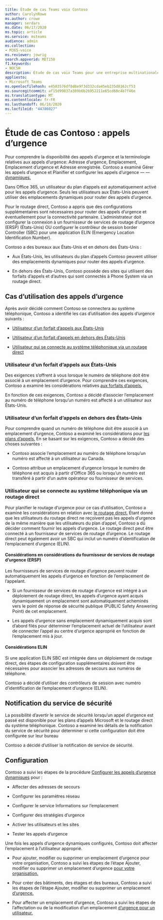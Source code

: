 ```yaml
---
title: Étude de cas Teams voix Contoso
author: CarolynRowe
ms.author: crowe
manager: serdars
ms.date: 06/17/2020
ms.topic: article
ms.service: msteams
audience: admin
ms.collection:
- M365-voice
ms.reviewer: jowrig
search.appverid: MET150
f1.keywords:
- NOCSH
description: Étude de cas voix Teams pour une entreprise multinationale
appliesto:
- Microsoft Teams
ms.openlocfilehash: e4503576df8d8e9f3d332cda45eb235d8162cf53
ms.sourcegitcommit: af15d99837a389b6b26952211e65cd68c4b7f46e
ms.translationtype: MT
ms.contentlocale: fr-FR
ms.lasthandoff: 06/18/2020
ms.locfileid: "44786027"
---
```

# <a name="contoso-case-study-emergency-calling"></a>Étude de cas Contoso : appels d’urgence

Pour comprendre la disponibilité des appels d’urgence et la terminologie relatives aux appels d’urgence: Adresse d’urgence, Emplacement, Emplacement d’urgence et Adresse enregistrée. Contoso a examiné Gérer les appels d’urgence et Planifier et configurer les appels d’urgence &mdash; &mdash; [dynamiques.](configure-dynamic-emergency-calling.md) [](what-are-emergency-locations-addresses-and-call-routing.md)

Dans Office 365, un utilisateur du plan d’appels est automatiquement activé pour les appels d’urgence. Seuls les utilisateurs aux États-Unis peuvent utiliser des emplacements dynamiques pour router des appels d’urgence. 

Pour le routage direct, Contoso a appris que des configurations supplémentaires sont nécessaires pour router des appels d’urgence et éventuellement pour la connectivité partenaire. L’administrateur doit configurer la connexion à un fournisseur de services de routage d’urgence (ERSP) (États-Unis) OU configurer le contrôleur de session border Controller (SBC) pour une application ELIN (Emergency Location Identification Number).

Contoso a des bureaux aux États-Unis et en dehors des États-Unis :

- Aux États-Unis, les utilisateurs du plan d’appels Contoso peuvent utiliser des emplacements dynamiques pour router des appels d’urgence. 

- En dehors des États-Unis, Contoso possède des sites qui utilisent des forfaits d’appels et d’autres qui sont connectés à Phone System via un routage direct.

## <a name="emergency-calling-use-cases"></a>Cas d’utilisation des appels d’urgence

Après avoir décidé comment Contoso se connectera au système téléphonique, Contoso a identifié les cas d’utilisation des appels d’urgence suivants : 

- [Utilisateur d’un forfait d’appels aux États-Unis](#calling-plan-user-in-the-united-states) 

- [Utilisateur d’un forfait d’appels en dehors des États-Unis](#calling-plan-user-outside-of-the-united-states)

- [Utilisateur qui se connecte au système téléphonique via un routage direct](#user-who-connects-to-phone-system-through-direct-routing )


### <a name="calling-plan-user-in-the-united-states"></a>Utilisateur d’un forfait d’appels aux États-Unis  

Des exigences s’offrent à vous lorsque le numéro de téléphone doit être associé à un emplacement d’urgence. Pour comprendre ces exigences, Contoso a examiné les considérations relatives [aux forfaits d’appels.](what-are-emergency-locations-addresses-and-call-routing.md#considerations-for-calling-plans) 

En fonction de ces exigences, Contoso a décidé d’associer l’emplacement au numéro de téléphone lorsqu’un numéro est affecté à un utilisateur aux États-Unis.

### <a name="calling-plan-user-outside-of-the-united-states"></a>Utilisateur d’un forfait d’appels en dehors des États-Unis 

Pour comprendre quand un numéro de téléphone doit être associé à un emplacement d’urgence, Contoso a examiné les considérations pour [les plans d’appels.](what-are-emergency-locations-addresses-and-call-routing.md#considerations-for-calling-plans) En se basant sur les exigences, Contoso a décidé des choses suivantes :  

-  Contoso associe l’emplacement au numéro de téléphone lorsqu’un numéro est affecté à un utilisateur au Canada. 

- Contoso attribue un emplacement d’urgence lorsque le numéro de téléphone est acquis à partir d’Office 365 ou lorsqu’un numéro est transféré à partir d’un autre opérateur ou fournisseur de services. 

### <a name="user-who-connects-to-phone-system-through-direct-routing"></a>Utilisateur qui se connecte au système téléphonique via un routage direct 

Pour planifier le routage d’urgence pour ce cas d’utilisation, Contoso a examiné les considérations en relation avec [le routage direct.](what-are-emergency-locations-addresses-and-call-routing.md#considerations-for-direct-routing) Étant donné que les utilisateurs du routage direct ne reçoivent pas les appels d’urgence de la même manière que les utilisateurs du plan d’appel, Contoso a dû décider comment fournir les appels d’urgence. Le routage direct peut être connecté à un fournisseur de services de routage d’urgence. Le routage direct peut également avoir un SBC qui inclut un numéro d’identification de l’emplacement d’urgence (ELIN).   

#### <a name="emergency-routing-service-provider-ersp-considerations"></a>Considérations en considérations du fournisseur de services de routage d’urgence (ERSP)

Les fournisseurs de services de routage d’urgence peuvent router automatiquement les appels d’urgence en fonction de l’emplacement de l’appelant.  

- Si un fournisseur de services de routage d’urgence est intégré à un déploiement de routage direct, les appels d’urgence ayant acquis dynamiquement un emplacement sont automatiquement acheminés vers le point de réponse de sécurité publique (PUBLIC Safety Answering Point) de cet emplacement. 

- Les appels d’urgence sans emplacement dynamiquement acquis sont d’abord filés pour déterminer l’emplacement actuel de l’utilisateur avant de connecter l’appel au centre d’urgence approprié en fonction de l’emplacement mis à jour. 


#### <a name="elin-considerations"></a>Considérations ELIN

Si une application ELIN SBC est intégrée dans un déploiement de routage direct, des étapes de configuration supplémentaires doivent être nécessaires pour associer les adresses de secours aux numéros de téléphone.  

Contoso a décidé d’utiliser des contrôleurs de session avec numéro d’identification de l’emplacement d’urgence (ELIN).  

## <a name="security-desk-notification"></a>Notification du service de sécurité

La possibilité d’avertir le service de sécurité lorsqu’un appel d’urgence est passé est disponible pour les plans d’appels Microsoft et le routage direct du système téléphonique. Contoso a examiné les détails de la notification du service de sécurité pour déterminer si cette configuration doit être configurée sur leur bureau  

Contoso a décidé d’utiliser la notification de service de sécurité.

## <a name="configuration"></a>Configuration 

Contoso a suivi les étapes de la procédure [Configurer les appels d’urgence dynamiques](configure-dynamic-emergency-calling.md) pour : 

- Affecter des adresses de secours 

- Configurer les paramètres réseau 

- Configurer le service Informations sur l’emplacement 

- Configurer des stratégies d’urgence 

- Activer les utilisateurs et les sites 

- Tester les appels d’urgence 

Une fois les appels d’urgence dynamiques configurés, Contoso doit affecter l’emplacement à l’utilisateur approprié.  

- Pour ajouter, modifier ou supprimer un emplacement d’urgence pour votre organisation, Contoso a suivi les étapes de l’étape Ajouter, modifier ou supprimer un emplacement d’urgence [pour votre organisation.](add-change-remove-emergency-location-organization.md)

- Pour créer des bâtiments, des étages et des bureaux, Contoso a suivi les étapes de l’étape Ajouter, modifier ou supprimer un emplacement [d’urgence.](add-change-remove-emergency-place-organization.md) 

- Pour affecter un emplacement d’urgence, Contoso a suivi les étapes de l’affectation ou de la modification d’un emplacement [d’urgence pour un utilisateur.](assign-change-emergency-location-user.md) 

 